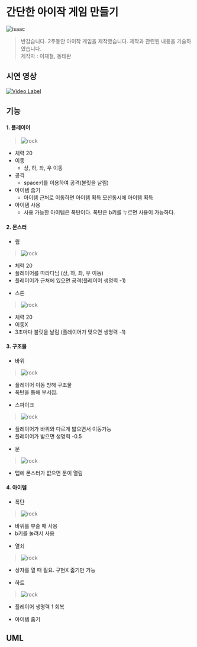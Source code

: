 # 간단한 아이작 게임 만들기

![isaac](https://github.com/LEEJAECHEOL/isaac/blob/master/document/isaac.png)
> 반갑습니다. 2주동안 아이작 게임을 제작했습니다. 제작과 관련된 내용을 기술하였습니다.   
> 제작자 : 이재철, 동태완

## 시연 영상
[![Video Label](https://github.com/LEEJAECHEOL/isaac/blob/master/document/playImg.png)](https://www.youtube.com/watch?v=wxsahgC8Cis)


## 기능
#### 1. 플레이어   
> ![rock](https://github.com/LEEJAECHEOL/isaac/blob/master/isaac/images/isaac/isaac.png) 
- 체력 20   
- 이동   
  - 상, 하, 좌, 우 이동
- 공격   
  - space키를 이용하여 공격(불릿을 날림)
- 아이템 줍기   
  - 아이템 근처로 이동하면 아이템 획득 모션동시에 아이템 획득
- 아이템 사용   
  - 사용 가능한 아이템은 폭탄이다. 폭탄은 b키를 누르면 사용이 가능하다.

#### 2. 몬스터   
* 웜   
> ![rock](https://github.com/LEEJAECHEOL/isaac/blob/master/isaac/images/monster/worm.png) 
  - 체력 20
  - 플레이어를 따라다님 (상, 하, 좌, 우 이동)
  - 플레이어가 근처에 있으면 공격(플레이어 생명력 -1)
* 스톤   
> ![rock](https://github.com/LEEJAECHEOL/isaac/blob/master/isaac/images/monster/stone.png) 
  - 체력 20
  - 이동X
  - 3초마다 불릿을 날림 (플레이어가 맞으면 생명력 -1)
#### 3. 구조물 
* 바위
> ![rock](https://github.com/LEEJAECHEOL/isaac/blob/master/isaac/images/structure/rock.png) 
  - 플레이어 이동 방해 구조물
  - 폭탄을 통해 부서짐.
* 스파이크
> ![rock](https://github.com/LEEJAECHEOL/isaac/blob/master/isaac/images/structure/spike.png)  
  - 플레이어가 바위와 다르게 밟으면서 이동가능
  - 플레이어가 밟으면 생명력 -0.5
* 문
> ![rock](https://github.com/LEEJAECHEOL/isaac/blob/master/isaac/images/structure/door.png)
  - 맵에 몬스터가 없으면 문이 열림
#### 4. 아이템
* 폭탄
> ![rock](https://github.com/LEEJAECHEOL/isaac/blob/master/isaac/images/item/bomb.png)
  - 바위를 부술 때 사용
  - b키를 눌려서 사용
* 열쇠
> ![rock](https://github.com/LEEJAECHEOL/isaac/blob/master/isaac/images/item/key.png)
  - 상자를 열 때 필요. 구현X 줍기만 가능
* 하트
> ![rock](https://github.com/LEEJAECHEOL/isaac/blob/master/isaac/images/item/recoveryLife.png)
  - 플레이어 생명력 1 회복
* 아이템 줍기   

## UML
